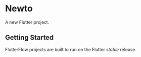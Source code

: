 # Newto

A new Flutter project.

## Getting Started

FlutterFlow projects are built to run on the Flutter _stable_ release.
